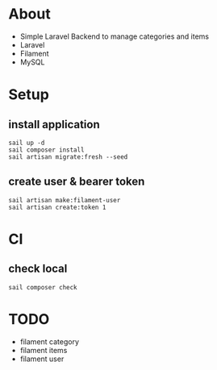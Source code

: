 # About
* Simple Laravel Backend to manage categories and items
* Laravel
* Filament
* MySQL

# Setup
## install application
```shell
sail up -d
sail composer install
sail artisan migrate:fresh --seed
```
## create user & bearer token
```shell
sail artisan make:filament-user
sail artisan create:token 1
```

# CI
## check local
```shell
sail composer check
```
# TODO
- filament category
- filament items
- filament user
